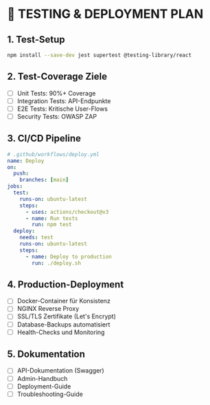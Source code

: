 # 🧪 TESTING & DEPLOYMENT PLAN

## 1. Test-Setup
```bash
npm install --save-dev jest supertest @testing-library/react
```

## 2. Test-Coverage Ziele
- [ ] Unit Tests: 90%+ Coverage
- [ ] Integration Tests: API-Endpunkte
- [ ] E2E Tests: Kritische User-Flows
- [ ] Security Tests: OWASP ZAP

## 3. CI/CD Pipeline
```yaml
# .github/workflows/deploy.yml
name: Deploy
on:
  push:
    branches: [main]
jobs:
  test:
    runs-on: ubuntu-latest
    steps:
      - uses: actions/checkout@v3
      - name: Run tests
        run: npm test
  deploy:
    needs: test
    runs-on: ubuntu-latest
    steps:
      - name: Deploy to production
        run: ./deploy.sh
```

## 4. Production-Deployment
- [ ] Docker-Container für Konsistenz
- [ ] NGINX Reverse Proxy
- [ ] SSL/TLS Zertifikate (Let's Encrypt)
- [ ] Database-Backups automatisiert
- [ ] Health-Checks und Monitoring

## 5. Dokumentation
- [ ] API-Dokumentation (Swagger)
- [ ] Admin-Handbuch
- [ ] Deployment-Guide
- [ ] Troubleshooting-Guide
